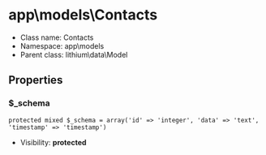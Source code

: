 app\models\Contacts
===============






* Class name: Contacts
* Namespace: app\models
* Parent class: lithium\data\Model





Properties
----------


### $_schema

    protected mixed $_schema = array('id' => 'integer', 'data' => 'text', 'timestamp' => 'timestamp')





* Visibility: **protected**



